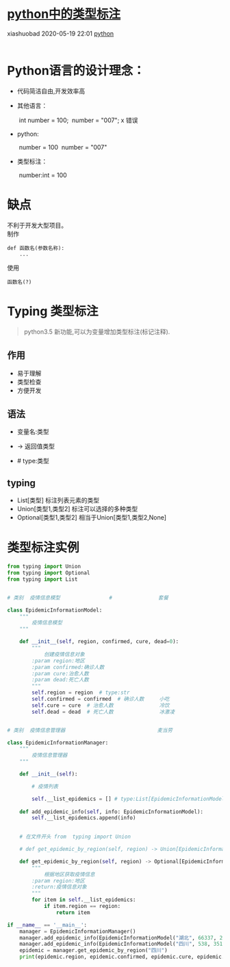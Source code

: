 <div class="blog-article">
    <h1><a href="p.html?p=\python\python中的类型标注" class="title">python中的类型标注</a></h1>
    <span class="author">xiashuobad</span>
    <span class="time">2020-05-19 22:01</span>
    <span><a href="tags.html?t=python" class="tag">python</a></span>
    </div>
<br/>

# Python语言的设计理念：

- 代码简洁自由,开发效率高

- 其他语言：

  ​	int number = 100;
  ​    number = "007";  x 错误

- python:

	​	number = 100
	​	number = "007"
	
- 类型标注：
	
	​	number:int = 100

# 缺点

不利于开发大型项目。  
制作  

    def 函数名(参数名称):  
        ...  
使用  

    函数名(?)

# Typing 类型标注

> python3.5 新功能,可以为变量增加类型标注(标记注释).

## 作用

- 易于理解
- 类型检查
- 方便开发

## 语法

- 变量名:类型
- -> 返回值类型

- \# type:类型

## typing

- List[类型] 标注列表元素的类型
- Union[类型1,类型2] 标注可以选择的多种类型
- Optional[类型1,类型2] 相当于Union[类型1,类型2,None]



# 类型标注实例

```python
from typing import Union
from typing import Optional
from typing import List


# 类别  疫情信息模型                #               套餐

class EpidemicInformationModel:
    """
        疫情信息模型
    """

    def __init__(self, region, confirmed, cure, dead=0):
        """
            创建疫情信息对象
        :param region:地区
        :param confirmed:确诊人数
        :param cure:治愈人数
        :param dead:死亡人数
        """
        self.region = region  # type:str
        self.confirmed = confirmed  # 确诊人数     小吃
        self.cure = cure  # 治愈人数               冷饮
        self.dead = dead  # 死亡人数               冰激凌


# 类别  疫情信息管理器                              麦当劳

class EpidemicInformationManager:
    """
        疫情信息管理器
    """

    def __init__(self):

        # 疫情列表

        self.__list_epidemics = [] # type:List[EpidemicInformationModel]
    
    def add_epidemic_info(self, info: EpidemicInformationModel):
        self.__list_epidemics.append(info)
    

    # 在文件开头 from  typing import Union

    # def get_epidemic_by_region(self, region) -> Union[EpidemicInformationModel, None]:

    def get_epidemic_by_region(self, region) -> Optional[EpidemicInformationModel]:
        """
            根据地区获取疫情信息
        :param region:地区
        :return:疫情信息对象
        """
        for item in self.__list_epidemics:
            if item.region == region:
                return item

if __name__ == '__main__':
    manager = EpidemicInformationManager()
    manager.add_epidemic_info(EpidemicInformationModel("湖北", 66337, 28993))
    manager.add_epidemic_info(EpidemicInformationModel("四川", 538, 351, 3))
    epidemic = manager.get_epidemic_by_region("四川")
    print(epidemic.region, epidemic.confirmed, epidemic.cure, epidemic.dead)


```

